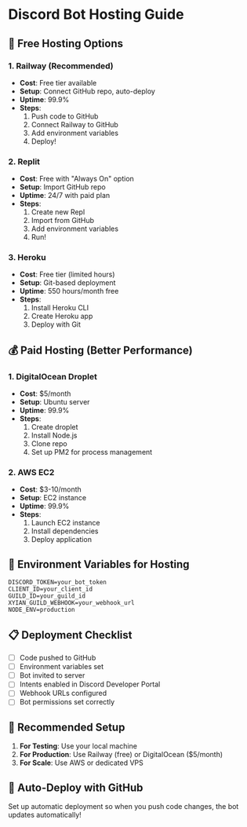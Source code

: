 # Discord Bot Hosting Guide

## 🚀 **Free Hosting Options**

### **1. Railway (Recommended)**
- **Cost**: Free tier available
- **Setup**: Connect GitHub repo, auto-deploy
- **Uptime**: 99.9%
- **Steps**:
  1. Push code to GitHub
  2. Connect Railway to GitHub
  3. Add environment variables
  4. Deploy!

### **2. Replit**
- **Cost**: Free with "Always On" option
- **Setup**: Import GitHub repo
- **Uptime**: 24/7 with paid plan
- **Steps**:
  1. Create new Repl
  2. Import from GitHub
  3. Add environment variables
  4. Run!

### **3. Heroku**
- **Cost**: Free tier (limited hours)
- **Setup**: Git-based deployment
- **Uptime**: 550 hours/month free
- **Steps**:
  1. Install Heroku CLI
  2. Create Heroku app
  3. Deploy with Git

## 💰 **Paid Hosting (Better Performance)**

### **1. DigitalOcean Droplet**
- **Cost**: $5/month
- **Setup**: Ubuntu server
- **Uptime**: 99.9%
- **Steps**:
  1. Create droplet
  2. Install Node.js
  3. Clone repo
  4. Set up PM2 for process management

### **2. AWS EC2**
- **Cost**: $3-10/month
- **Setup**: EC2 instance
- **Uptime**: 99.9%
- **Steps**:
  1. Launch EC2 instance
  2. Install dependencies
  3. Deploy application

## 🔧 **Environment Variables for Hosting**

```env
DISCORD_TOKEN=your_bot_token
CLIENT_ID=your_client_id
GUILD_ID=your_guild_id
XYIAN_GUILD_WEBHOOK=your_webhook_url
NODE_ENV=production
```

## 📋 **Deployment Checklist**

- [ ] Code pushed to GitHub
- [ ] Environment variables set
- [ ] Bot invited to server
- [ ] Intents enabled in Discord Developer Portal
- [ ] Webhook URLs configured
- [ ] Bot permissions set correctly

## 🎯 **Recommended Setup**

1. **For Testing**: Use your local machine
2. **For Production**: Use Railway (free) or DigitalOcean ($5/month)
3. **For Scale**: Use AWS or dedicated VPS

## 🔄 **Auto-Deploy with GitHub**

Set up automatic deployment so when you push code changes, the bot updates automatically!
